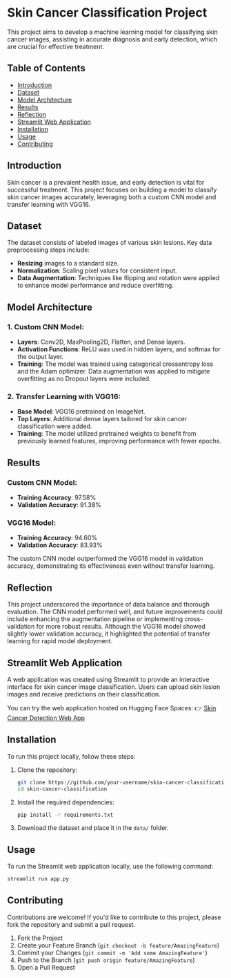 # Skin Cancer Classification Project

This project aims to develop a machine learning model for classifying skin cancer images, assisting in accurate diagnosis and early detection, which are crucial for effective treatment.

## Table of Contents
- [Introduction](#introduction)
- [Dataset](#dataset)
- [Model Architecture](#model-architecture)
- [Results](#results)
- [Reflection](#reflection)
- [Streamlit Web Application](#streamlit-web-application)
- [Installation](#installation)
- [Usage](#usage)
- [Contributing](#contributing)

## Introduction
Skin cancer is a prevalent health issue, and early detection is vital for successful treatment. This project focuses on building a model to classify skin cancer images accurately, leveraging both a custom CNN model and transfer learning with VGG16.

## Dataset
The dataset consists of labeled images of various skin lesions. Key data preprocessing steps include:
- **Resizing** images to a standard size.
- **Normalization**: Scaling pixel values for consistent input.
- **Data Augmentation**: Techniques like flipping and rotation were applied to enhance model performance and reduce overfitting.

## Model Architecture

### 1. Custom CNN Model:
- **Layers**: Conv2D, MaxPooling2D, Flatten, and Dense layers.
- **Activation Functions**: ReLU was used in hidden layers, and softmax for the output layer.
- **Training**: The model was trained using categorical crossentropy loss and the Adam optimizer. Data augmentation was applied to mitigate overfitting as no Dropout layers were included.

### 2. Transfer Learning with VGG16:
- **Base Model**: VGG16 pretrained on ImageNet.
- **Top Layers**: Additional dense layers tailored for skin cancer classification were added.
- **Training**: The model utilized pretrained weights to benefit from previously learned features, improving performance with fewer epochs.

## Results

### Custom CNN Model:
- **Training Accuracy**: 97.58%
- **Validation Accuracy**: 91.38%

### VGG16 Model:
- **Training Accuracy**: 94.60%
- **Validation Accuracy**: 83.93%

The custom CNN model outperformed the VGG16 model in validation accuracy, demonstrating its effectiveness even without transfer learning.

## Reflection
This project underscored the importance of data balance and thorough evaluation. The CNN model performed well, and future improvements could include enhancing the augmentation pipeline or implementing cross-validation for more robust results. Although the VGG16 model showed slightly lower validation accuracy, it highlighted the potential of transfer learning for rapid model deployment.

## Streamlit Web Application
A web application was created using Streamlit to provide an interactive interface for skin cancer image classification. Users can upload skin lesion images and receive predictions on their classification.

You can try the web application hosted on Hugging Face Spaces:
👉 [Skin Cancer Detection Web App](https://huggingface.co/spaces/poluhamdi/SkinCancerDetect)

## Installation
To run this project locally, follow these steps:

1. Clone the repository:
    ```bash
    git clone https://github.com/your-username/skin-cancer-classification.git
    cd skin-cancer-classification
    ```

2. Install the required dependencies:
    ```bash
    pip install -r requirements.txt
    ```

3. Download the dataset and place it in the `data/` folder.

## Usage
To run the Streamlit web application locally, use the following command:
```bash
streamlit run app.py
```

## Contributing
Contributions are welcome! If you'd like to contribute to this project, please fork the repository and submit a pull request.

1. Fork the Project
2. Create your Feature Branch (`git checkout -b feature/AmazingFeature`)
3. Commit your Changes (`git commit -m 'Add some AmazingFeature'`)
4. Push to the Branch (`git push origin feature/AmazingFeature`)
5. Open a Pull Request
